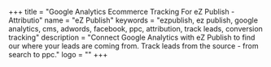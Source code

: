 +++
title = "Google Analytics Ecommerce Tracking For eZ Publish - Attributio"
name = "eZ Publish"
keywords = "ezpublish, ez publish, google analytics, cms, adwords, facebook, ppc, attribution, track leads, conversion tracking"
description = "Connect Google Analytics with eZ Publish to find our where your leads are coming from. Track leads from the source - from search to ppc."
logo = ""
+++
